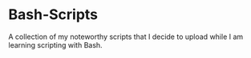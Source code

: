 # Bash-Scripts
A collection of my noteworthy scripts that I decide to upload while I am learning scripting with Bash.
